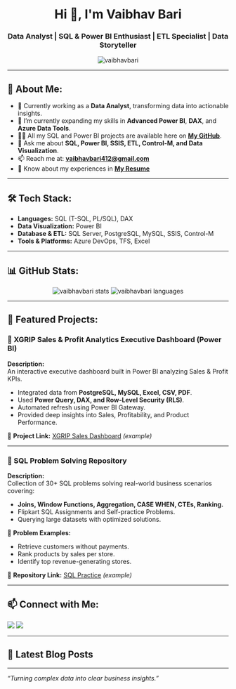 
<h1 align="center">Hi 👋, I'm Vaibhav Bari</h1>
<h3 align="center">Data Analyst | SQL & Power BI Enthusiast | ETL Specialist | Data Storyteller</h3>

<p align="center">
  <img src="https://komarev.com/ghpvc/?username=vaibhavbari&label=Profile%20views&color=0e75b6&style=flat" alt="vaibhavbari" />
</p>

---

## 💫 About Me:
- 🔭 Currently working as a **Data Analyst**, transforming data into actionable insights.
- 🌱 I’m currently expanding my skills in **Advanced Power BI**, **DAX**, and **Azure Data Tools**.
- 👨‍💻 All my SQL and Power BI projects are available here on **[My GitHub](https://github.com/vaibhavbari)**.
- 💬 Ask me about **SQL, Power BI, SSIS, ETL, Control-M, and Data Visualization**.
- 📫 Reach me at: **vaibhavbari412@gmail.com**
- 📄 Know about my experiences in **[My Resume](./Data%20Analyst%20Resume.pdf)**

---

## 🛠️ Tech Stack:
- **Languages:** SQL (T-SQL, PL/SQL), DAX
- **Data Visualization:** Power BI
- **Database & ETL:** SQL Server, PostgreSQL, MySQL, SSIS, Control-M
- **Tools & Platforms:** Azure DevOps, TFS, Excel

---

## 📊 GitHub Stats:
<p align="center">
  <img src="https://github-readme-stats.vercel.app/api?username=vaibhavbari&show_icons=true&theme=radical" alt="vaibhavbari stats" />
  <img src="https://github-readme-stats.vercel.app/api/top-langs/?username=vaibhavbari&layout=compact&theme=radical" alt="vaibhavbari languages" />
</p>

---

## 🚀 Featured Projects:

### 📌 XGRIP Sales & Profit Analytics Executive Dashboard (Power BI)
**Description:**  
An interactive executive dashboard built in Power BI analyzing Sales & Profit KPIs.

- Integrated data from **PostgreSQL, MySQL, Excel, CSV, PDF**.
- Used **Power Query, DAX, and Row-Level Security (RLS)**.
- Automated refresh using Power BI Gateway.
- Provided deep insights into Sales, Profitability, and Product Performance.

🔗 **Project Link:** [XGRIP Sales Dashboard](https://github.com/vaibhavbari/XGRIP-Sales-Dashboard) *(example)*

---

### 📌 SQL Problem Solving Repository

**Description:**  
Collection of 30+ SQL problems solving real-world business scenarios covering:

- **Joins, Window Functions, Aggregation, CASE WHEN, CTEs, Ranking.**
- Flipkart SQL Assignments and Self-practice Problems.
- Querying large datasets with optimized solutions.

🔗 **Problem Examples:**

- Retrieve customers without payments.
- Rank products by sales per store.
- Identify top revenue-generating stores.

🔗 **Repository Link:** [SQL Practice](https://github.com/vaibhavbari/SQL-Practice) *(example)*

---

## 📫 Connect with Me:
<p align="left">
<a href="mailto:vaibhavbari412@gmail.com"><img src="https://img.shields.io/badge/-vaibhavbari412@gmail.com-c14438?style=flat-square&logo=Gmail&logoColor=white"/></a>
<a href="https://www.linkedin.com/in/your-linkedin/" target="blank"><img src="https://img.shields.io/badge/-LinkedIn-blue?style=flat-square&logo=Linkedin&logoColor=white"/></a>
</p>

---

## 📝 Latest Blog Posts
<!-- BLOG-POST-LIST:START -->
<!-- BLOG-POST-LIST:END -->

---

*“Turning complex data into clear business insights.”*
